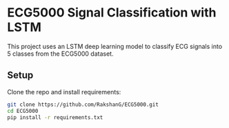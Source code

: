 # ECG5000 Signal Classification with LSTM

This project uses an LSTM deep learning model to classify ECG signals into 5 classes from the ECG5000 dataset.

## Setup

Clone the repo and install requirements:

```bash
git clone https://github.com/RakshanG/ECG5000.git
cd ECG5000
pip install -r requirements.txt

